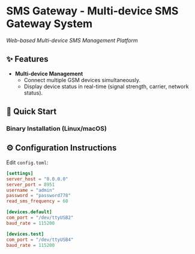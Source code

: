 # SMS Gateway - Multi-device SMS Gateway System
 
*Web-based Multi-device SMS Management Platform*

## ✨ Features

- **Multi-device Management**  
    - Connect multiple GSM devices simultaneously.
    - Display device status in real-time (signal strength, carrier, network status).

## 🚀 Quick Start

### Binary Installation (Linux/macOS)


## ⚙️ Configuration Instructions

Edit `config.toml`:

```toml
[settings]
server_host = "0.0.0.0"
server_port = 8951
username = "admin"
password = "password778"
read_sms_frequency = 60

[devices.default]
com_port = "/dev/ttyUSB2"
baud_rate = 115200

[devices.test]
com_port = "/dev/ttyUSB4"
baud_rate = 115200
```